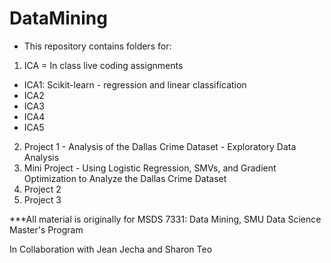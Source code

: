 # DataMining

- This repository contains folders for:
1. ICA = In class live coding assignments
  - ICA1: Scikit-learn - regression and linear classification
  - ICA2
  - ICA3
  - ICA4
  - ICA5
  
  
2. Project 1 - Analysis of the Dallas Crime Dataset - Exploratory Data Analysis
3. Mini Project - Using Logistic Regression, SMVs, and Gradient Optimization to Analyze the Dallas Crime Dataset
4. Project 2
5. Project 3


***All material is originally for MSDS 7331: Data Mining, SMU Data Science Master's Program


In Collaboration with Jean Jecha and Sharon Teo
